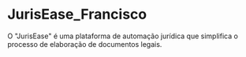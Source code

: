 # JurisEase_Francisco
O "JurisEase" é uma plataforma de automação jurídica que simplifica o processo de elaboração de documentos legais.

